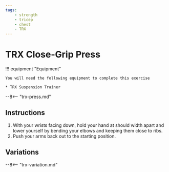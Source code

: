 ```yaml
---
tags:
    - strength
    - tricep
    - chest
    - TRX
---
```


#  TRX Close-Grip Press

!!! equipment "Equipment"

    You will need the following equipment to complete this exercise
    
    * TRX Suspension Trainer

--8<-- "trx-press.md"

## Instructions

1. With your wrists facing down, hold your hand at should width apart and lower yourself by bending your elbows and keeping them close to ribs.
2. Push your arms back out to the starting position.

## Variations

--8<-- "trx-variation.md"